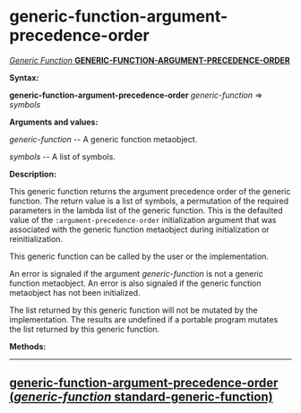 generic-function-argument-precedence-order
==========================================

[*Generic Function* **GENERIC-FUNCTION-ARGUMENT-PRECEDENCE-ORDER**]()

**Syntax:**

**generic-function-argument-precedence-order** *generic-function* => *symbols*

**Arguments and values:**

*generic-function* -- A generic function metaobject.

*symbols* -- A list of symbols.

**Description:**

This generic function returns the argument precedence order of the generic function. The return value is a list of symbols, a permutation of the required parameters in the lambda list of the generic function. This is the defaulted value of the `:argument-precedence-order` initialization argument that was associated with the generic function metaobject during initialization or reinitialization.

This generic function can be called by the user or the implementation.

An error is signaled if the argument *generic-function* is not a generic function metaobject. An error is also signaled if the generic function metaobject has not been initialized.

The list returned by this generic function will not be mutated by the implementation. The results are undefined if a portable program mutates the list returned by this generic function.

**Methods:**

  --------------------------------------------------------------------------------------------------------------------------------------------------------------------------
  [**generic-function-argument-precedence-order** (*generic-function* standard-generic-function)](generic-function-argument-precedence-order-standard-generic-function.md)
  --------------------------------------------------------------------------------------------------------------------------------------------------------------------------


